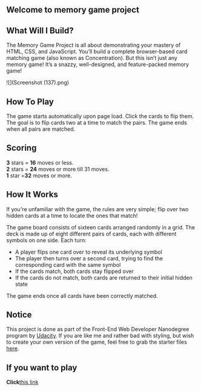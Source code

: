 ## Welcome to memory game project

## What Will I Build?
The Memory Game Project is all about demonstrating your mastery of HTML, CSS, and JavaScript. You’ll build a complete browser-based card matching game (also known as Concentration). But this isn’t just any memory game! It’s a snazzy, well-designed, and feature-packed memory game!

![](Screenshot (137).png)  

## How To Play

The game starts automatically upon page load. Click the cards to flip them. The goal is to flip cards two at a time to match the pairs.
The game ends when all pairs are matched.

## Scoring

**3** stars = **16** moves or less.  
**2** stars = **24** moves or more till 31 moves.  
**1** star =**32** moves or more. 

## How It Works  

If you're unfamiliar with the game, the rules are very simple; flip over two hidden cards at a time to locate the ones that match!

The game board consists of sixteen cards arranged randomly in a grid. The deck is made up of eight different pairs of cards, each with different symbols on one side. Each turn:

* A player flips one card over to reveal its underlying symbol
* The player then turns over a second card, trying to find the corresponding card with the same symbol
* If the cards match, both cards stay flipped over
* If the cards do not match, both cards are returned to their initial hidden state

The game ends once all cards have been correctly matched.  

## Notice

This project is done as part of the Front-End Web Developer Nanodegree program by [Udacity](https://www.udacity.com). If you are like me and rather bad with styling, but wish to create your own version of the game, feel free to grab the starter files [here](https://github.com/udacity/fend-project-memory-game).

## If you want to play  

**Click**[this link](https://ayah2022.github.io/udacity/)
